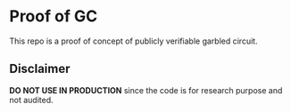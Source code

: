 # Proof of GC
This repo is a proof of concept of publicly verifiable garbled circuit.

## Disclaimer
**DO NOT USE IN PRODUCTION** since the code is for research purpose and not audited.
